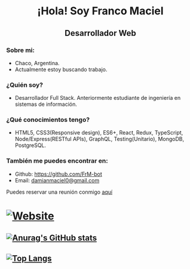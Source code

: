 
<div> 
   <h1 align="center">¡Hola! Soy Franco Maciel</h1>
</div>
<h2 align="center">Desarrollador Web</h2>


### Sobre mi:
- Chaco, Argentina.
- Actualmente estoy buscando trabajo.

### ¿Quién soy?
- Desarrollador Full Stack. Anteriormente estudiante de ingeniería en sistemas de información.

### ¿Qué conocimientos tengo?
- HTML5, CSS3(Responsive design), ES6+, React, Redux, TypeScript, Node/Express(RESTful APIs), GraphQL, Testing(Unitario), MongoDB, PostgreSQL.

### También me puedes encontrar en:
- Github: https://github.com/FrM-bot
- Email: damianmaciel0@gmail.com

<p>Puedes reservar una reunión conmigo <a href="https://calendly.com/damianmaciel0/30min" target="blank">aquí</a></p>

# [![Website](https://img.shields.io/badge/website-000000?style=for-the-badge&logo=About.me&logoColor=white)](https://frm-bot.xyz/)

## [![Anurag's GitHub stats](https://github-readme-stats.vercel.app/api?username=FrM-bot&count_private=true&theme=gotham)](https://github.com/FrM-bot)

## [![Top Langs](https://github-readme-stats.vercel.app/api/top-langs/?username=FrM-bot&layout=default&theme=gotham)](https://github.com/FrM-bot)
